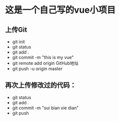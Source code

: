 # 这是一个自己写的vue小项目
## 上传Git
- git init
- git status
- git add . 
- git commit -m "this is my vue"
- git remote add origin GitHub地址
- git push -u origin master
## 再次上传修改过的代码：
- git status
- git add .
- git commit -m "sui bian xie dian"
- git push

